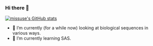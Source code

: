 ### Hi there 👋

[![missuse's GitHub stats](https://github-readme-stats-git-masterrstaa-rickstaa.vercel.app/api?username=missuse&show_icons=true)](https://github.com/anuraghazra/github-readme-stats)

- 🔭 I’m currently (for a while now) looking at biological sequences in various ways.
- 🌱 I’m currently learning SAS.

<!--
**missuse/missuse** is a ✨ _special_ ✨ repository because its `README.md` (this file) appears on your GitHub profile.

Here are some ideas to get you started:

- 🔭 I’m currently working on ...
- 🌱 I’m currently learning ...
- 👯 I’m looking to collaborate on ...
- 🤔 I’m looking for help with ...
- 💬 Ask me about ...
- 📫 How to reach me: ...
- 😄 Pronouns: ...
- ⚡ Fun fact: ...
-->
